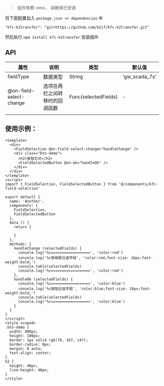 > 组件依赖 view， 请确保已安装

将下面配置加入 `package.json >> dependencies` 中

`"kfc-k2transfer": "git+https://github.com/k2jf/kfc-k2transfer.git"`

然后执行 `npm install kfc-k2transfer` 安装插件

## API

| 属性                    | 说明                           | 类型                 | 默认值        |
| ----------------------- | ------------------------------ | -------------------- | ------------- |
| fieldType               | 数据类型                       | String               | 'gw_scada_7s' |
| @on-field-select-change | 选项在两栏之间转移时的回调函数 | Func(selectedFields) | -             |
|                         |                                |                      |               |



## 使用示例：
```vue
<template>
  <div>
    <FieldSelection @on-field-select-change="handleChange" />
    <div class="btn-demo">
      <h2>按钮方式</h2>
      <FieldSelectedButton @on-ok="handleOk" />
    </div>
  </div>
</template>
<script>
import { FieldSelection, FieldSelectedButton } from '@/components/kfc-field-selection'

export default {
  name: 'Another',
  components: {
    FieldSelection,
    FieldSelectedButton
  },
  data () {
    return {

    }
  },
  methods: {
    handleChange (selectedFields) {
      console.log('%c==================', 'color:red')
      console.log('%c穿梭框已选字段', 'color:red;font-size: 16px;font-weight:bold;')
      console.table(selectedFields)
      console.log('%c==================', 'color:red')
    },
    handleOk (selectedFields) {
      console.log('%c==================', 'color:blue')
      console.log('%c按钮已选字段', 'color:blue;font-size: 16px;font-weight:bold;')
      console.table(selectedFields)
      console.log('%c==================', 'color:blue')
    }
  }
}
</script>
<style scoped>
.btn-demo {
  width: 800px;
  height: 100px;
  border: 1px solid rgb(76, 167, 147);
  border-radius: 6px;
  margin: 0 auto;
  text-align: center;
}
h2 {
  height: 40px;
  line-height: 40px;
}
</style>

```
